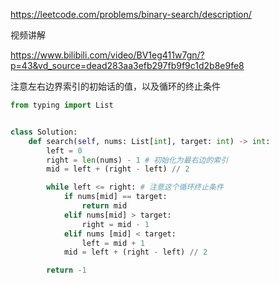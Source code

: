 https://leetcode.com/problems/binary-search/description/


视频讲解

https://www.bilibili.com/video/BV1eg411w7gn/?p=43&vd_source=dead283aa3efb297fb9f9c1d2b8e9fe8


注意左右边界索引的初始话的值，以及循环的终止条件

```python
from typing import List


class Solution:
    def search(self, nums: List[int], target: int) -> int:
        left = 0
        right = len(nums) - 1 # 初始化为最右边的索引
        mid = left + (right - left) // 2

        while left <= right: # 注意这个循环终止条件
            if nums[mid] == target:
                return mid
            elif nums[mid] > target:
                right = mid - 1 
            elif nums [mid] < target:
                left = mid + 1
            mid = left + (right - left) // 2

        return -1
```